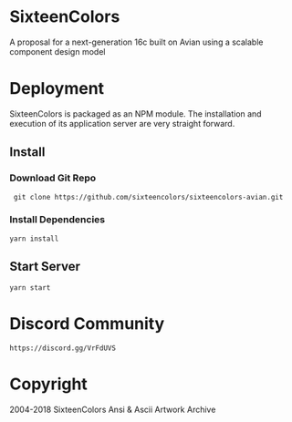 # SixteenColors
A proposal for a next-generation 16c built on Avian using a scalable component design model
# Deployment
SixteenColors is packaged as an NPM module. The installation and execution of its application server are very straight forward.

## Install

### Download Git Repo
     git clone https://github.com/sixteencolors/sixteencolors-avian.git

### Install Dependencies
    yarn install
## Start Server
    yarn start

# Discord Community

    https://discord.gg/VrFdUVS

# Copyright
2004-2018 SixteenColors Ansi & Ascii Artwork Archive
